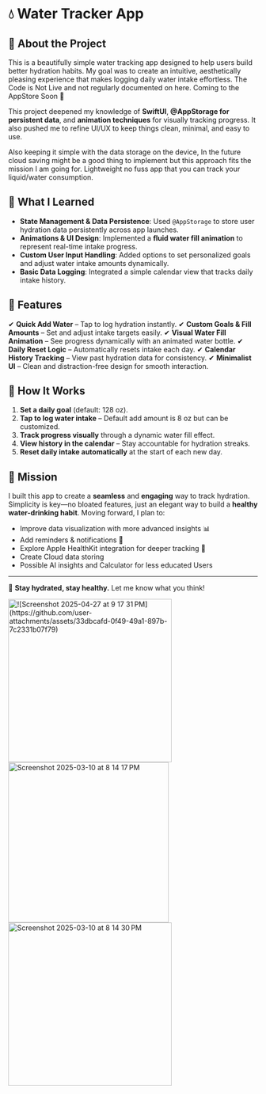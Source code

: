 # 💧 Water Tracker App

## 📌 About the Project
This is a beautifully simple water tracking app designed to help users build better hydration habits. My goal was to create an intuitive, aesthetically pleasing experience that makes logging daily water intake effortless. The Code is Not Live and not regularly documented on here. Coming to the AppStore Soon 👀

This project deepened my knowledge of **SwiftUI**, **@AppStorage for persistent data**, and **animation techniques** for visually tracking progress. It also pushed me to refine UI/UX to keep things clean, minimal, and easy to use.

Also keeping it simple with the data storage on the device, In the future cloud saving might be a good thing to implement but this approach fits the mission I am going for. Lightweight no fuss app that you can track your liquid/water consumption.

## 🚀 What I Learned
- **State Management & Data Persistence**: Used `@AppStorage` to store user hydration data persistently across app launches.
- **Animations & UI Design**: Implemented a **fluid water fill animation** to represent real-time intake progress.
- **Custom User Input Handling**: Added options to set personalized goals and adjust water intake amounts dynamically.
- **Basic Data Logging**: Integrated a simple calendar view that tracks daily intake history.

## 🌊 Features
✔ **Quick Add Water** – Tap to log hydration instantly.
✔ **Custom Goals & Fill Amounts** – Set and adjust intake targets easily.
✔ **Visual Water Fill Animation** – See progress dynamically with an animated water bottle.
✔ **Daily Reset Logic** – Automatically resets intake each day.
✔ **Calendar History Tracking** – View past hydration data for consistency.
✔ **Minimalist UI** – Clean and distraction-free design for smooth interaction.

## 🔧 How It Works
1. **Set a daily goal** (default: 128 oz).
2. **Tap to log water intake** – Default add amount is 8 oz but can be customized.
3. **Track progress visually** through a dynamic water fill effect.
4. **View history in the calendar** – Stay accountable for hydration streaks.
5. **Reset daily intake automatically** at the start of each new day.

## 🎯 Mission
I built this app to create a **seamless** and **engaging** way to track hydration. Simplicity is key—no bloated features, just an elegant way to build a **healthy water-drinking habit**. Moving forward, I plan to:
- Improve data visualization with more advanced insights 📊
- Add reminders & notifications 🔔
- Explore Apple HealthKit integration for deeper tracking 📱
- Create Cloud data storing
- Possible AI insights and Calculator for less educated Users

---
💙 **Stay hydrated, stay healthy.** Let me know what you think!

<img width="330" alt="![Screenshot 2025-04-27 at 9 17 31 PM](https://github.com/user-attachments/assets/33dbcafd-0f49-49a1-897b-7c2331b07f79)
" src="https://github.com/user-attachments/assets/bf9e71c6-09be-47e2-b07f-f1882ccd6703" />
<img width="324" alt="Screenshot 2025-03-10 at 8 14 17 PM" src="https://github.com/user-attachments/assets/d2334daa-888f-4a9e-b113-9b3beb3267f4" />
<img width="330" alt="Screenshot 2025-03-10 at 8 14 30 PM" src="https://github.com/user-attachments/assets/c267a9fa-d8a3-4258-95a1-82a0437709fb" />


